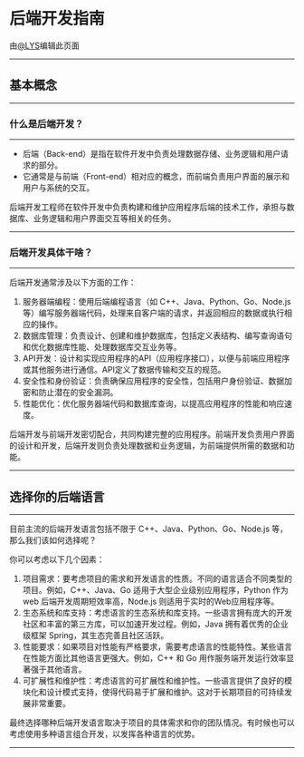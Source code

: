 # 后端开发指南

由[@LYS](https://lys2021.com/)编辑此页面

****

## 基本概念

****

### 什么是后端开发？

****

* 后端（Back-end）是指在软件开发中负责处理数据存储、业务逻辑和用户请求的部分。
* 它通常是与前端（Front-end）相对应的概念，而前端负责用户界面的展示和用户与系统的交互。

后端开发工程师在软件开发中负责构建和维护应用程序后端的技术工作，承担与数据库、业务逻辑和用户界面交互等相关的任务。

****

### 后端开发具体干啥？

****

后端开发通常涉及以下方面的工作：

1. 服务器端编程：使用后端编程语言（如 C++、Java、Python、Go、Node.js 等）编写服务器端代码，处理来自客户端的请求，并返回相应的数据或执行相应的操作。
2. 数据库管理：负责设计、创建和维护数据库，包括定义表结构、编写查询语句和优化数据库性能、处理数据库交互业务等。
3. API开发：设计和实现应用程序的API（应用程序接口），以便与前端应用程序或其他服务进行通信。API定义了数据传输和交互的规范。
4. 安全性和身份验证：负责确保应用程序的安全性，包括用户身份验证、数据加密和防止潜在的安全漏洞。
5. 性能优化：优化服务器端代码和数据库查询，以提高应用程序的性能和响应速度。

后端开发与前端开发密切配合，共同构建完整的应用程序。前端开发负责用户界面的设计和开发，后端开发则负责处理数据和业务逻辑，为前端提供所需的数据和功能。

****

## 选择你的后端语言

****

目前主流的后端开发语言包括不限于 C++、Java、Python、Go、Node.js 等，那么我们该如何选择呢？

你可以考虑以下几个因素：

1. 项目需求：要考虑项目的需求和开发语言的性质。不同的语言适合不同类型的项目。例如，C++、Java、Go 适用于大型企业级别应用程序，Python 作为 web 后端开发周期短效率高，Node.js 则适用于实时的Web应用程序等。
2. 生态系统和库支持：考虑语言的生态系统和库支持。一些语言拥有庞大的开发社区和丰富的第三方库，可以加速开发过程。例如，Java 拥有着优秀的企业级框架 Spring，其生态完善且社区活跃。
3. 性能要求：如果项目对性能有严格要求，需要考虑语言的性能特性。某些语言在性能方面比其他语言更强大。例如，C++ 和 Go 用作服务端开发运行效率显著强于其他语言。
4. 可扩展性和维护性：考虑语言的可扩展性和维护性。一些语言提供了良好的模块化和设计模式支持，使得代码易于扩展和维护。这对于长期项目的可持续发展非常重要。

最终选择哪种后端开发语言取决于项目的具体需求和你的团队情况。有时候也可以考虑使用多种语言组合开发，以发挥各种语言的优势。

****










